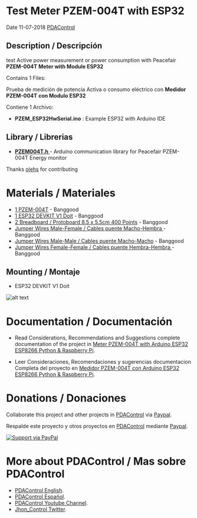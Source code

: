 # Test Meter PZEM-004T with ESP32

Date 11-07-2018   [PDAControl](http://pdacontrolen.com)


## Description / Descripción

test Active power measurement or power consumption with Peacefair **PZEM-004T Meter with Module ESP32**

Contains 1 Files:

Prueba de medición de potencia Activa o consumo eléctrico con **Medidor PZEM-004T con Modulo ESP32**

Contiene 1 Archivo:

* **PZEM_ESP32HwSerial.ino**           :  Example ESP32 with Arduino IDE

## Library / Librerias

 * [**PZEM004T.h**  ](https://github.com/olehs/PZEM004T) - Arduino communication library for Peacefair PZEM-004T Energy monitor

Thanks [olehs](https://github.com/olehs)  for contributing 


# Materials / Materiales

* [1 PZEM-004T](https://bit.ly/2HPyVJL) - Banggood
* [1 ESP32 DEVKIT V1 Doit](http://bit.ly/2zuUGje) - Banggood
* [2 Breadboard / Protoboard 8.5 x 5.5cm 400 Points](http://bit.ly/2uant7G) - Banggood
* [Jumper Wires Male-Female / Cables puente Macho-Hembra ](http://bit.ly/2KK4F9s)    - Banggood
* [Jumper Wires Male-Male / Cables puente Macho-Macho](http://bit.ly/2N7MZSb)        - Banggood
* [Jumper Wires Female-Female / Cables puente Hembra-Hembra ](http://bit.ly/2L7HxOn) - Banggood


## Mounting / Montaje

*  ESP32 DEVKIT V1 Doit

![alt text](http://pdacontroles.com/wp-content/uploads/2018/07/ESP32-MONTAJE-PDAControl.jpg "mounting")


# Documentation / Documentación 
* Read Considerations, Recommendations and Suggestions complete documentation of the project in [Meter PZEM-004T with Arduino ESP32 ESP8266 Python & Raspberry Pi](http://pdacontrolen.com/meter-pzem-004t-with-arduino-esp32-esp8266-python-raspberry-pi/).

* Leer Consideraciones, Recomendaciones y sugerencias documentacion Completa del proyecto en  [Medidor PZEM-004T con Arduino ESP32 ESP8266 Python & Raspberry Pi](http://pdacontroles.com/medidor-pzem-004t-con-arduino-esp32-esp8266-python-raspberry-pi/).

# Donations / Donaciones 
Collaborate this project and other projects in [PDAControl](http://pdacontrolen.com)  via [Paypal](https://www.paypal.me/pdacontrol). 

Respalde este proyecto y otros proyectos en [PDAControl](http://pdacontrolen.com)  mediante [Paypal](https://www.paypal.me/pdacontrol).

[![Support via PayPal](https://cdn.rawgit.com/twolfson/paypal-github-button/1.0.0/dist/button.svg)](https://www.paypal.me/pdacontrol)

# More about PDAControl / Mas sobre PDAControl
* [PDAControl English](http://pdacontrolen.com). 
* [PDAControl Español](http://pdacontroles.com). 
* [PDAControl Youtube Channel](https://www.youtube.com/channel/UCv1D6zrC0ZL0PSgM6tdEpPg/videos). 
* [Jhon_Control Twitter](https://twitter.com/Jhon_Control). 

